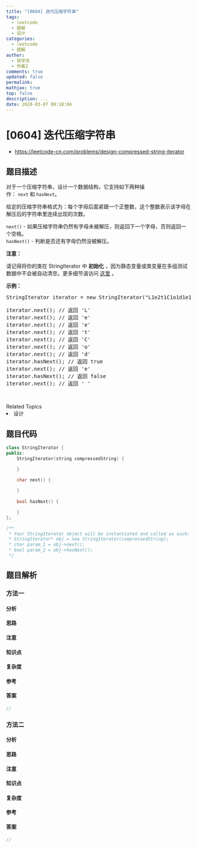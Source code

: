 ```yaml
---
title: "[0604] 迭代压缩字符串"
tags:
  - leetcode
  - 题解
  - 设计
categories:
  - leetcode
  - 题解
author:
  - 张学志
  - 作者2
comments: true
updated: false
permalink:
mathjax: true
top: false
description: ...
date: 2020-03-07 00:10:04
---
```



# [0604] 迭代压缩字符串
* https://leetcode-cn.com/problems/design-compressed-string-iterator


## 题目描述

<p>对于一个压缩字符串，设计一个数据结构，它支持如下两种操作：&nbsp;<code>next</code>&nbsp;和&nbsp;<code>hasNext</code>。</p>

<p>给定的压缩字符串格式为：每个字母后面紧跟一个正整数，这个整数表示该字母在解压后的字符串里连续出现的次数。</p>

<p><code>next()</code> - 如果压缩字符串仍然有字母未被解压，则返回下一个字母，否则返回一个空格。<br>
<code>hasNext()</code> - 判断是否还有字母仍然没被解压。</p>

<p><strong>注意：</strong></p>

<p>请记得将你的类在 StringIterator 中&nbsp;<strong>初始化</strong>&nbsp;，因为静态变量或类变量在多组测试数据中不会被自动清空。更多细节请访问 <a href="http://leetcode.com/faq/#different-output">这里</a>&nbsp;。</p>

<p><strong>示例：</strong></p>

<pre>StringIterator iterator = new StringIterator(&quot;L1e2t1C1o1d1e1&quot;);

iterator.next(); // 返回 &#39;L&#39;
iterator.next(); // 返回 &#39;e&#39;
iterator.next(); // 返回 &#39;e&#39;
iterator.next(); // 返回 &#39;t&#39;
iterator.next(); // 返回 &#39;C&#39;
iterator.next(); // 返回 &#39;o&#39;
iterator.next(); // 返回 &#39;d&#39;
iterator.hasNext(); // 返回 true
iterator.next(); // 返回 &#39;e&#39;
iterator.hasNext(); // 返回 false
iterator.next(); // 返回 &#39; &#39;
</pre>

<p>&nbsp;</p>
<div><div>Related Topics</div><div><li>设计</li></div></div>


## 题目代码

```cpp
class StringIterator {
public:
    StringIterator(string compressedString) {

    }
    
    char next() {

    }
    
    bool hasNext() {

    }
};

/**
 * Your StringIterator object will be instantiated and called as such:
 * StringIterator* obj = new StringIterator(compressedString);
 * char param_1 = obj->next();
 * bool param_2 = obj->hasNext();
 */
```


## 题目解析


### 方法一

#### 分析

#### 思路

#### 注意

#### 知识点

#### 复杂度

#### 参考

#### 答案

```cpp
//
```


### 方法二

#### 分析

#### 思路

#### 注意

#### 知识点

#### 复杂度

#### 参考

#### 答案

```cpp
//
```


